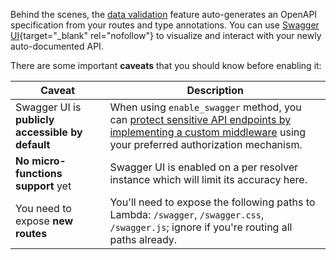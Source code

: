 <!-- markdownlint-disable MD041 MD043 -->
Behind the scenes, the [data validation](api_gateway.md#data-validation) feature auto-generates an OpenAPI specification from your routes and type annotations. You can use [Swagger UI](https://swagger.io/tools/swagger-ui/){target="_blank" rel="nofollow"} to visualize and interact with your newly auto-documented API.

There are some important **caveats** that you should know before enabling it:

| Caveat                                           | Description                                                                                                                                                                                            |
| ------------------------------------------------ |--------------------------------------------------------------------------------------------------------------------------------------------------------------------------------------------------------|
| Swagger UI is **publicly accessible by default** | When using `enable_swagger` method, you can [protect sensitive API endpoints by implementing a custom middleware](api_gateway.md#customizing-swagger-ui) using your preferred authorization mechanism. |
| **No micro-functions support** yet               | Swagger UI is enabled on a per resolver instance which will limit its accuracy here.                                                                                                                   |
| You need to expose **new routes**                | You'll need to expose the following paths to Lambda: `/swagger`, `/swagger.css`, `/swagger.js`; ignore if you're routing all paths already.                                                            |
